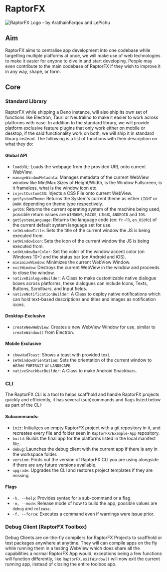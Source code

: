 ﻿# RaptorFX
![RaptorFX Logo - by ArathainFarqou and LePichu](https://cdn.discordapp.com/attachments/890845937243684886/921414193423466536/rfx_text_logo.png)
## Aim 
RaptorFX aims to centralise app development into one codebase while targetting multiple platforms at once, we will make use of web technologies to make it easier for anyone to dive in and start developing. People may even contribute to the main codebase of RaptorFX if they wish to improve it in any way, shape, or form. 

## Core
### Standard Library
RaptorFX while shipping a Deno instance, will also ship its own set of functions like Electron, Tauri or Neutralino to make it easier to work across platforms with ease. In addition to the standard library, we will provide platform exclusive feature plugins that only work either on mobile or desktop, if the said functionality work on both, we will ship it in standard library instead. The following is a list of functions with their description on what they do: 

#### Global API
- `loadURL`: Loads the webpage from the provided URL onto current WebView.
- `manageWindowMetadata`: Manages metadata of the current WebView window like Min/Max Sizes of Height/Width, is the Window Fullscreen, is it frameless, what is the window icon etc.
- `injectCustomCSS`: Injects a CSS File onto current WebView.
- `getSystemTheme`: Returns the System's current theme as either `LIGHT` or `DARK` depending on theme type respectively.
- `getOS`: Returns the current operating system of the machine being used, possible return values are `WINDOWS`, `MACOS`, `LINUX`, `ANDROID` and `IOS`.
-  `getSystemLanguage`: Returns the language code (ex: `fr-FR`, `en_US`etc)  of the current default system language set for use.
- `setWindowTitle`: Sets the title of the current window the JS is being executed from.
- `setWindowIcon`: Sets the icon of the current window the JS is being executed from.
- `setWindowBarColor`: Set the color of the window accent color (on Windows 10+) and the status bar (on Android and iOS).
- `minimizeWindow`: Minimizes the current WebView Window.
- `exitWindow`: Destroys the current WebView in the window and proceeds to close the window. 
- `nativeDialogueBuilder`: A Class to make customizable native dialogue boxes across platforms, these dialogues can include Icons, Texts, Buttons, Scrollbars, and Input fields.
- `nativeNotificationBuilder`: A Class to deploy native notifications which can hold text-based descriptions and titles and images as notification icons.
	
#### Desktop-Exclusive
- `createNewWebView`: Creates a new WebView Window for use, similar to `createWindow()` from Electron.

#### Mobile Exclusive
- `showHudToast`: Shows a toast with provided text.
- `setWindowOrientation`: Sets the orientation of the current window to either `PORTRAIT` or `LANDSCAPE`.
- `nativeSnackbarBuilder`: A Class to make Android Snackbars.

### CLI
The RaptorFX CLI is a tool to helps scaffhold and handle RaptorFX projects quickly and efficiently, it has several (sub)commands and flags listed below as part of the CLI:
#### Subcommands:
- `init`: Initializes an empty RaptorFX project with a git repository in it, and recreates every file and folder seen in `RaptorFX/Example-App` repository.	
- `build`: Builds the final app for the platforms listed in the local manifest file. 
- `debug`: Launches the debug client with the current app if there is any in the workspace folder.
- `version`: Prints out the version of RaptorFX CLI you are using alongside if there are any future versions available.
- `upgrade`: Upgrades the CLI and restores project templates if they are missing. 

#### Flags
- `-h, --help`: Provides syntax for a sub-command or a flag.
- `-m, --mode`:	Release mode of how to build the app, possible values are `debug` and `release.`
- `-f, --force`: Executes a command even if warnings were issue prior.

### Debug Client (RaptorFX Toolbox)
Debug Clients are on-the-fly compilers for RaptorFX Projects to scaffhold or test packages anywhere at anytime. They will can compile apps on the fly while running them in a testing WebView which does share all the capabilities a normal RaptorFX App would, exceptions being a few functions will function differently, like `RaptorFX.exitWindow()` will now exit the current running app, instead of closing the entire toolbox app. 
